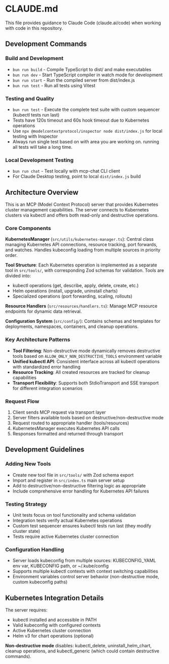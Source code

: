 # CLAUDE.md

This file provides guidance to Claude Code (claude.ai/code) when working with code in this repository.

## Development Commands

### Build and Development

- `bun run build` - Compile TypeScript to dist/ and make executables
- `bun run dev` - Start TypeScript compiler in watch mode for development
- `bun run start` - Run the compiled server from dist/index.js
- `bun run test` - Run all tests using Vitest

### Testing and Quality

- `bun run test` - Execute the complete test suite with custom sequencer (kubectl tests run last)
- Tests have 120s timeout and 60s hook timeout due to Kubernetes operations
- Use `npx @modelcontextprotocol/inspector node dist/index.js` for local testing with Inspector
- Always run single test based on with area you are working on. running all tests will take a long time.

### Local Development Testing

- `bun run chat` - Test locally with mcp-chat CLI client
- For Claude Desktop testing, point to local `dist/index.js` build

## Architecture Overview

This is an MCP (Model Context Protocol) server that provides Kubernetes cluster management capabilities. The server connects to Kubernetes clusters via kubectl and offers both read-only and destructive operations.

### Core Components

**KubernetesManager** (`src/utils/kubernetes-manager.ts`): Central class managing Kubernetes API connections, resource tracking, port forwards, and watches. Handles kubeconfig loading from multiple sources in priority order.

**Tool Structure**: Each Kubernetes operation is implemented as a separate tool in `src/tools/`, with corresponding Zod schemas for validation. Tools are divided into:

- kubectl operations (get, describe, apply, delete, create, etc.)
- Helm operations (install, upgrade, uninstall charts)
- Specialized operations (port forwarding, scaling, rollouts)

**Resource Handlers** (`src/resources/handlers.ts`): Manage MCP resource endpoints for dynamic data retrieval.

**Configuration System** (`src/config/`): Contains schemas and templates for deployments, namespaces, containers, and cleanup operations.

### Key Architecture Patterns

- **Tool Filtering**: Non-destructive mode dynamically removes destructive tools based on `ALLOW_ONLY_NON_DESTRUCTIVE_TOOLS` environment variable
- **Unified kubectl API**: Consistent interface across all kubectl operations with standardized error handling
- **Resource Tracking**: All created resources are tracked for cleanup capabilities
- **Transport Flexibility**: Supports both StdioTransport and SSE transport for different integration scenarios

### Request Flow

1. Client sends MCP request via transport layer
2. Server filters available tools based on destructive/non-destructive mode
3. Request routed to appropriate handler (tools/resources)
4. KubernetesManager executes Kubernetes API calls
5. Responses formatted and returned through transport

## Development Guidelines

### Adding New Tools

- Create new tool file in `src/tools/` with Zod schema export
- Import and register in `src/index.ts` main server setup
- Add to destructive/non-destructive filtering logic as appropriate
- Include comprehensive error handling for Kubernetes API failures

### Testing Strategy

- Unit tests focus on tool functionality and schema validation
- Integration tests verify actual Kubernetes operations
- Custom test sequencer ensures kubectl tests run last (they modify cluster state)
- Tests require active Kubernetes cluster connection

### Configuration Handling

- Server loads kubeconfig from multiple sources: KUBECONFIG_YAML env var, KUBECONFIG path, or ~/.kube/config
- Supports multiple kubectl contexts with context switching capabilities
- Environment variables control server behavior (non-destructive mode, custom kubeconfig paths)

## Kubernetes Integration Details

The server requires:

- kubectl installed and accessible in PATH
- Valid kubeconfig with configured contexts
- Active Kubernetes cluster connection
- Helm v3 for chart operations (optional)

**Non-destructive mode** disables: kubectl_delete, uninstall_helm_chart, cleanup operations, and kubectl_generic (which could contain destructive commands).

